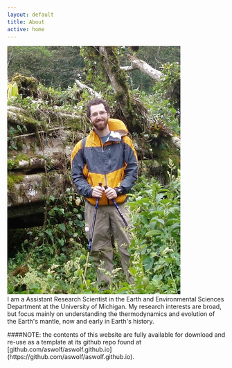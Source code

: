 ```yaml
---
layout: default
title: About
active: home
---
```


<div class="splitleft">
<img class="left" src="images/FallenTreeCloseupSmall.jpg" alt="Hiking in a Cloud Forest in Nicaragua">
</div>


<div class="splitright">
<div class="box">
I am a Assistant Research Scientist in the Earth and Environmental Sciences Department at the University of Michigan.
My research interests are broad, but focus mainly on understanding the thermodynamics and evolution of the Earth's mantle, now and early in Earth's history.
</div>
</div>

<div class="clear"></div>

<p></p>

<div class="box" markdown="1">
####NOTE: the contents of this website are fully available for download and re-use as a template at its github repo found at [github.com/aswolf/aswolf.github.io](https://github.com/aswolf/aswolf.github.io).
</div>

